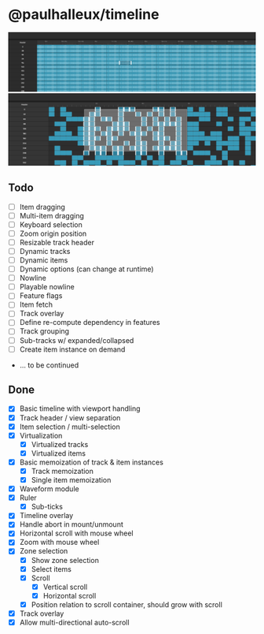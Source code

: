 # @paulhalleux/timeline

![img.png](img.png)
![img_1.png](img_1.png)

## Todo
- [ ] Item dragging
- [ ] Multi-item dragging
- [ ] Keyboard selection
- [ ] Zoom origin position
- [ ] Resizable track header
- [ ] Dynamic tracks
- [ ] Dynamic items
- [ ] Dynamic options (can change at runtime)
- [ ] Nowline
- [ ] Playable nowline
- [ ] Feature flags
- [ ] Item fetch
- [ ] Track overlay
- [ ] Define re-compute dependency in features
- [ ] Track grouping
- [ ] Sub-tracks w/ expanded/collapsed
- [ ] Create item instance on demand
- ... to be continued

## Done
- [x] Basic timeline with viewport handling
- [x] Track header / view separation
- [x] Item selection / multi-selection
- [x] Virtualization
  - [x] Virtualized tracks
  - [x] Virtualized items
- [x] Basic memoization of track & item instances
  - [x] Track memoization
  - [x] Single item memoization
- [x] Waveform module
- [x] Ruler
  - [x] Sub-ticks
- [x] Timeline overlay
- [x] Handle abort in mount/unmount
- [x] Horizontal scroll with mouse wheel
- [x] Zoom with mouse wheel
- [x] Zone selection
  - [x] Show zone selection
  - [x] Select items
  - [x] Scroll
    - [x] Vertical scroll
    - [x] Horizontal scroll
  - [x] Position relation to scroll container, should grow with scroll
- [x] Track overlay
- [x] Allow multi-directional auto-scroll